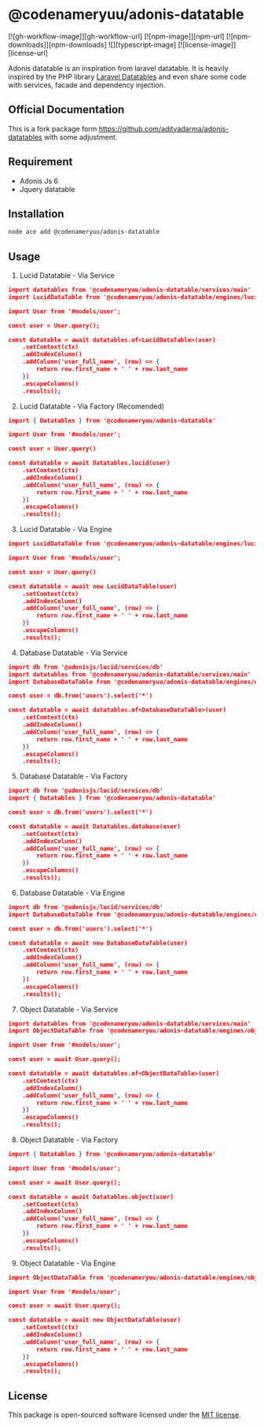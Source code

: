 # @codenameryuu/adonis-datatable

[![gh-workflow-image]][gh-workflow-url] [![npm-image]][npm-url] [![npm-downloads]][npm-downloads] ![][typescript-image] [![license-image]][license-url]

Adonis datatable is an inspiration from laravel datatable. It is heavily inspired by the PHP library [Laravel Datatables](https://yajrabox.com/docs/laravel-datatables) and even share some code with services, facade and dependency injection.

## Official Documentation

This is a fork package form https://github.com/adityadarma/adonis-datatables with some adjustment.

## Requirement

- Adonis Js 6
- Jquery datatable

## Installation

```bash
node ace add @codenameryuu/adonis-datatable
```

## Usage

1. Lucid Datatable - Via Service

```json
import datatables from '@codenameryuu/adonis-datatable/services/main'
import LucidDataTable from '@codenameryuu/adonis-datatable/engines/lucid_datatable'

import User from '#models/user';

const user = User.query();

const datatable = await datatables.of<LucidDataTable>(user)
    .setContext(ctx)
    .addIndexColumn()
    .addColumn('user_full_name', (row) => {
        return row.first_name + ' ' + row.last_name
    })
    .escapeColumns()
    .results();
```

2. Lucid Datatable - Via Factory (Recomended)

```json
import { Datatables } from '@codenameryuu/adonis-datatable'

import User from '#models/user';

const user = User.query()

const datatable = await Datatables.lucid(user)
    .setContext(ctx)
    .addIndexColumn()
    .addColumn('user_full_name', (row) => {
        return row.first_name + ' ' + row.last_name
    })
    .escapeColumns()
    .results();
```

3. Lucid Datatable - Via Engine

```json
import LucidDataTable from '@codenameryuu/adonis-datatable/engines/lucid_datatable'

import User from '#models/user';

const user = User.query()

const datatable = await new LucidDataTable(user)
    .setContext(ctx)
    .addIndexColumn()
    .addColumn('user_full_name', (row) => {
        return row.first_name + ' ' + row.last_name
    })
    .escapeColumns()
    .results();
```

4. Database Datatable - Via Service

```json
import db from '@adonisjs/lucid/services/db'
import datatables from '@codenameryuu/adonis-datatable/services/main'
import DatabaseDataTable from '@codenameryuu/adonis-datatable/engines/database_datatable'

const user = db.from('users').select('*')

const datatable = await datatables.of<DatabaseDataTable>(user)
    .setContext(ctx)
    .addIndexColumn()
    .addColumn('user_full_name', (row) => {
        return row.first_name + ' ' + row.last_name
    })
    .escapeColumns()
    .results();
```

5. Database Datatable - Via Factory

```json
import db from '@adonisjs/lucid/services/db'
import { Datatables } from '@codenameryuu/adonis-datatable'

const user = db.from('users').select('*')

const datatable = await Datatables.database(user)
    .setContext(ctx)
    .addIndexColumn()
    .addColumn('user_full_name', (row) => {
        return row.first_name + ' ' + row.last_name
    })
    .escapeColumns()
    .results();
```

6. Database Datatable - Via Engine

```json
import db from '@adonisjs/lucid/services/db'
import DatabaseDataTable from '@codenameryuu/adonis-datatable/engines/database_datatable'

const user = db.from('users').select('*')

const datatable = await new DatabaseDataTable(user)
    .setContext(ctx)
    .addIndexColumn()
    .addColumn('user_full_name', (row) => {
        return row.first_name + ' ' + row.last_name
    })
    .escapeColumns()
    .results();
```

7. Object Datatable - Via Service

```json
import datatables from '@codenameryuu/adonis-datatable/services/main'
import ObjectDataTable from '@codenameryuu/adonis-datatable/engines/object_datatable'

import User from '#models/user';

const user = await User.query();

const datatable = await datatables.of<ObjectDataTable>(user)
    .setContext(ctx)
    .addIndexColumn()
    .addColumn('user_full_name', (row) => {
        return row.first_name + ' ' + row.last_name
    })
    .escapeColumns()
    .results();
```

8. Object Datatable - Via Factory

```json
import { Datatables } from '@codenameryuu/adonis-datatable'

import User from '#models/user';

const user = await User.query();

const datatable = await Datatables.object(user)
    .setContext(ctx)
    .addIndexColumn()
    .addColumn('user_full_name', (row) => {
        return row.first_name + ' ' + row.last_name
    })
    .escapeColumns()
    .results();
```

9. Object Datatable - Via Engine

```json
import ObjectDataTable from '@codenameryuu/adonis-datatable/engines/object_datatable'

import User from '#models/user';

const user = await User.query();

const datatable = await new ObjectDataTable(user)
    .setContext(ctx)
    .addIndexColumn()
    .addColumn('user_full_name', (row) => {
        return row.first_name + ' ' + row.last_name
    })
    .escapeColumns()
    .results();
```

## License

This package is open-sourced software licensed under the [MIT license](LICENSE.md).
